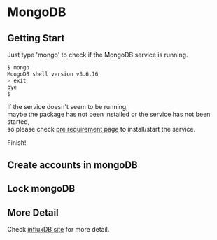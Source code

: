 # MongoDB

## Getting Start

Just type 'mongo' to check if the MongoDB service is running.

```bash
$ mongo
MongoDB shell version v3.6.16
> exit
bye
$
```

If the service doesn't seem to be running,<br>
maybe the package has not been installed or the service has not been started, <br>
so please check [pre requirement page](requirements.md) to install/start the service.

Finish!

## Create accounts in mongoDB

## Lock mongoDB

## More Detail

Check [influxDB site](https://docs.influxdata.com/influxdb/v1.7/introduction/getting-started/) for more detail.
